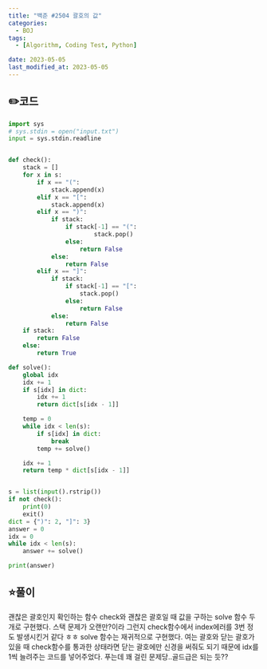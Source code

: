 ```yaml
---
title: "백준 #2504 괄호의 값"
categories:
  - BOJ
tags:
  - [Algorithm, Coding Test, Python]

date: 2023-05-05
last_modified_at: 2023-05-05
---
```


## :pencil2:코드
```python
import sys
# sys.stdin = open("input.txt")
input = sys.stdin.readline


def check():
    stack = []
    for x in s:
        if x == "(":
            stack.append(x)
        elif x == "[":
            stack.append(x)
        elif x == ")":
            if stack:
                if stack[-1] == "(":
                        stack.pop()
                else:
                    return False
            else:
                return False
        elif x == "]":
            if stack:
                if stack[-1] == "[":
                    stack.pop()
                else:
                    return False
            else:
                return False
    if stack:
        return False
    else:
        return True

def solve():
    global idx
    idx += 1
    if s[idx] in dict:
        idx += 1
        return dict[s[idx - 1]]

    temp = 0
    while idx < len(s):
        if s[idx] in dict:
            break
        temp += solve()

    idx += 1
    return temp * dict[s[idx - 1]]


s = list(input().rstrip())
if not check():
    print(0)
    exit()
dict = {")": 2, "]": 3}
answer = 0
idx = 0
while idx < len(s):
    answer += solve()

print(answer)

```

## :star:풀이
괜찮은 괄호인지 확인하는 함수 check와 괜찮은 괄호일 때 값을 구하는 solve 함수 두개로 구현했다.
스택 문제가 오랜만?이라 그런지 check함수에서 index에러를 3번 정도 발생시킨거 같다 ㅎㅎ
solve 함수는 재귀적으로 구현했다. 여는 괄호와 닫는 괄호가 있을 때 check함수를 통과한 상태라면 닫는 괄호에만 신경을 써줘도 되기 때문에 idx를 1씩 늘려주는 코드를 넣어주었다.
푸는데 꽤 걸린 문제당..골드급은 되는 듯??
